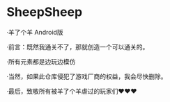 # SheepSheep
·羊了个羊 Android版

·前言：既然我通关不了，那就创造一个可以通关的。

·所有元素都是边玩边模仿

·当然，如果此仓库侵犯了游戏厂商的权益，我会尽快删除。

·最后，致敬所有被羊了个羊虐过的玩家们❤❤❤
